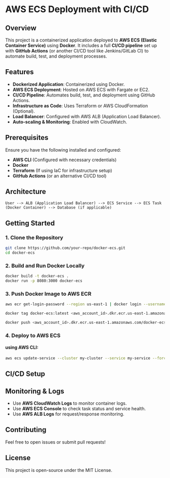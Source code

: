 # AWS ECS Deployment with CI/CD

## Overview

This project is a containerized application deployed to **AWS ECS (Elastic Container Service)** using **Docker**. It includes a full **CI/CD pipeline** set up with **GitHub Actions** (or another CI/CD tool like Jenkins/GitLab CI) to automate build, test, and deployment processes.

## Features

- **Dockerized Application**: Containerized using Docker.
- **AWS ECS Deployment**: Hosted on AWS ECS with Fargate or EC2.
- **CI/CD Pipeline**: Automates build, test, and deployment using GitHub Actions.
- **Infrastructure as Code**: Uses Terraform or AWS CloudFormation (Optional).
- **Load Balancer**: Configured with AWS ALB (Application Load Balancer).
- **Auto-scaling & Monitoring**: Enabled with CloudWatch.

## Prerequisites

Ensure you have the following installed and configured:

- **AWS CLI** (Configured with necessary credentials)
- **Docker**
- **Terraform** (If using IaC for infrastructure setup)
- **GitHub Actions** (or an alternative CI/CD tool)

## Architecture

```
User --> ALB (Application Load Balancer) --> ECS Service --> ECS Task (Docker Container) --> Database (if applicable)
```

## Getting Started

### 1. Clone the Repository

```sh
git clone https://github.com/your-repo/docker-ecs.git
cd docker-ecs
```

### 2. Build and Run Docker Locally

```sh
docker build -t docker-ecs .
docker run -p 8080:3000 docker-ecs
```

### 3. Push Docker Image to AWS ECR

```sh
aws ecr get-login-password --region us-east-1 | docker login --username AWS --password-stdin <aws_account_id>.dkr.ecr.us-east-1.amazonaws.com

docker tag docker-ecs:latest <aws_account_id>.dkr.ecr.us-east-1.amazonaws.com/docker-ecs:latest

docker push <aws_account_id>.dkr.ecr.us-east-1.amazonaws.com/docker-ecs:latest
```

### 4. Deploy to AWS ECS

#### using AWS CLI:

```sh
aws ecs update-service --cluster my-cluster --service my-service --force-new-deployment
```

## CI/CD Setup

## Monitoring & Logs

- Use **AWS CloudWatch Logs** to monitor container logs.
- Use **AWS ECS Console** to check task status and service health.
- Use **AWS ALB Logs** for request/response monitoring.

## Contributing

Feel free to open issues or submit pull requests!

## License

This project is open-source under the MIT License.
